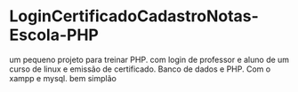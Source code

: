 # LoginCertificadoCadastroNotas-Escola-PHP
um pequeno projeto para treinar PHP. com login de professor e aluno de um curso de linux e emissão de certificado. Banco de dados e PHP. Com o xampp e mysql. bem simplão
<br>
